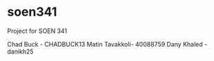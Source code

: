 # soen341
Project for SOEN 341




Chad Buck - CHADBUCK13
Matin Tavakkoli- 40088759
Dany Khaled - danikh25

